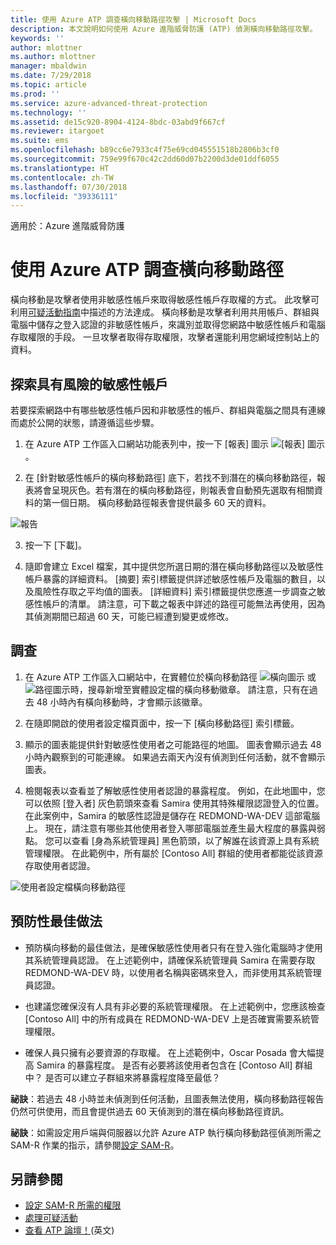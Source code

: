 ```yaml
---
title: 使用 Azure ATP 調查橫向移動路徑攻擊 | Microsoft Docs
description: 本文說明如何使用 Azure 進階威脅防護 (ATP) 偵測橫向移動路徑攻擊。
keywords: ''
author: mlottner
ms.author: mlottner
manager: mbaldwin
ms.date: 7/29/2018
ms.topic: article
ms.prod: ''
ms.service: azure-advanced-threat-protection
ms.technology: ''
ms.assetid: de15c920-8904-4124-8bdc-03abd9f667cf
ms.reviewer: itargoet
ms.suite: ems
ms.openlocfilehash: b89cc6e7933c4f75e69cd045551518b2806b3cf0
ms.sourcegitcommit: 759e99f670c42c2dd60d07b2200d3de01ddf6055
ms.translationtype: HT
ms.contentlocale: zh-TW
ms.lasthandoff: 07/30/2018
ms.locfileid: "39336111"
---
```

適用於：Azure 進階威脅防護

# <a name="investigating-lateral-movement-paths-with-azure-atp"></a>使用 Azure ATP 調查橫向移動路徑


橫向移動是攻擊者使用非敏感性帳戶來取得敏感性帳戶存取權的方式。 此攻擊可利用[可疑活動指南](suspicious-activity-guide.md)中描述的方法達成。 橫向移動是攻擊者利用共用帳戶、群組與電腦中儲存之登入認證的非敏感性帳戶，來識別並取得您網路中敏感性帳戶和電腦存取權限的手段。 一旦攻擊者取得存取權限，攻擊者還能利用您網域控制站上的資料。


## <a name="discovery-your-at-risk-sensitive-accounts"></a>探索具有風險的敏感性帳戶

若要探索網路中有哪些敏感性帳戶因和非敏感性的帳戶、群組與電腦之間具有連線而處於公開的狀態，請遵循這些步驟。 

1. 在 Azure ATP 工作區入口網站功能表列中，按一下 [報表] 圖示 ![[報表] 圖示](./media/atp-report-icon.png)。

2. 在 [針對敏感性帳戶的橫向移動路徑] 底下，若找不到潛在的橫向移動路徑，報表將會呈現灰色。若有潛在的橫向移動路徑，則報表會自動預先選取有相關資料的第一個日期。 橫向移動路徑報表會提供最多 60 天的資料。

 ![報告](./media/reports.png)

3. 按一下 [下載]。

4. 隨即會建立 Excel 檔案，其中提供您所選日期的潛在橫向移動路徑以及敏感性帳戶暴露的詳細資料。 [摘要] 索引標籤提供詳述敏感性帳戶及電腦的數目，以及風險性存取之平均值的圖表。 [詳細資料] 索引標籤提供您應進一步調查之敏感性帳戶的清單。 請注意，可下載之報表中詳述的路徑可能無法再使用，因為其偵測期間已超過 60 天，可能已經遭到變更或修改。


## <a name="investigate"></a>調查



1. 在 Azure ATP 工作區入口網站中，在實體位於橫向移動路徑 ![橫向圖示](./media/lateral-movement-icon.png) 或 ![路徑圖示](./media/paths-icon.png)時，搜尋新增至實體設定檔的橫向移動徽章。 請注意，只有在過去 48 小時內有橫向移動時，才會顯示該徽章。 

2. 在隨即開啟的使用者設定檔頁面中，按一下 [橫向移動路徑] 索引標籤。 

3. 顯示的圖表能提供針對敏感性使用者之可能路徑的地圖。 圖表會顯示過去 48 小時內觀察到的可能連線。 如果過去兩天內沒有偵測到任何活動，就不會顯示圖表。 

4. 檢閱報表以查看並了解敏感性使用者認證的暴露程度。 例如，在此地圖中，您可以依照 [登入者] 灰色箭頭來查看 Samira 使用其特殊權限認證登入的位置。 在此案例中，Samira 的敏感性認證是儲存在 REDMOND-WA-DEV 這部電腦上。 現在，請注意有哪些其他使用者登入哪部電腦並產生最大程度的暴露與弱點。 您可以查看 [身為系統管理員] 黑色箭頭，以了解誰在該資源上具有系統管理權限。 在此範例中，所有屬於 [Contoso All] 群組的使用者都能從該資源存取使用者認證。  

 ![使用者設定檔橫向移動路徑](media/user-profile-lateral-movement-paths.png)


## <a name="preventative-best-practices"></a>預防性最佳做法

- 預防橫向移動的最佳做法，是確保敏感性使用者只有在登入強化電腦時才使用其系統管理員認證。 在上述範例中，請確保系統管理員 Samira 在需要存取 REDMOND-WA-DEV 時，以使用者名稱與密碼來登入，而非使用其系統管理員認證。

- 也建議您確保沒有人具有非必要的系統管理權限。 在上述範例中，您應該檢查 [Contoso All] 中的所有成員在 REDMOND-WA-DEV 上是否確實需要系統管理權限。

- 確保人員只擁有必要資源的存取權。 在上述範例中，Oscar Posada 會大幅提高 Samira 的暴露程度。 是否有必要將該使用者包含在 [Contoso All] 群組中？ 是否可以建立子群組來將暴露程度降至最低？

**祕訣**：若過去 48 小時並未偵測到任何活動，且圖表無法使用，橫向移動路徑報告仍然可供使用，而且會提供過去 60 天偵測到的潛在橫向移動路徑資訊。 

**祕訣**：如需設定用戶端與伺服器以允許 Azure ATP 執行橫向移動路徑偵測所需之 SAM-R 作業的指示，請參閱[設定 SAM-R](install-atp-step8-samr.md)。


## <a name="see-also"></a>另請參閱

- [設定 SAM-R 所需的權限](install-atp-step8-samr.md)
- [處理可疑活動](working-with-suspicious-activities.md)
- [查看 ATP 論壇！](https://aka.ms/azureatpcommunity)\(英文\)